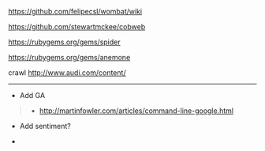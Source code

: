 https://github.com/felipecsl/wombat/wiki

https://github.com/stewartmckee/cobweb

https://rubygems.org/gems/spider

https://rubygems.org/gems/anemone

crawl http://www.audi.com/content/

***

* Add GA

> - http://martinfowler.com/articles/command-line-google.html

* Add sentiment?

* 